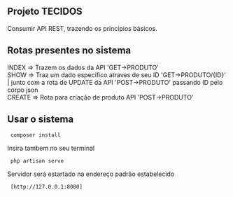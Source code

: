 ## Projeto TECIDOS

<p>
  Consumir API REST, trazendo os principios básicos.
</p>

## Rotas presentes no sistema

<p>
  INDEX => Trazem os dados da API 'GET->PRODUTO'
  <br>
  SHOW => Traz um dado específico atraves de seu ID 'GET->PRODUTO/{ID}' | junto com a rota de UPDATE da API 'POST->PRODUTO' passando ID pelo corpo json
  <br>
  CREATE => Rota para criação de produto API 'POST->PRODUTO'
  <br>
</p>

## Usar o sistema

```
 composer install
```

Insira tambem no seu terminal

```
 php artisan serve
```

Servidor será estartado na endereço padrão estabelecido

```
 [http://127.0.0.1:8000]
```

